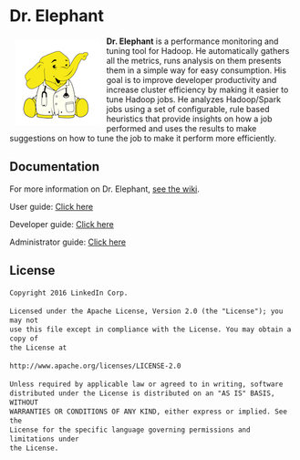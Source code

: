 # Dr. Elephant

<a href=""><img src="images/wiki/dr-elephant-logo-150x150.png" align="left" hspace="10" vspace="6"></a>

**Dr. Elephant** is a performance monitoring and tuning tool for Hadoop. He automatically gathers all the metrics, runs analysis on them presents them in a simple way for easy consumption. His goal is to improve developer productivity and increase cluster efficiency by making it easier to tune Hadoop jobs. He analyzes Hadoop/Spark jobs using a set of configurable, rule based heuristics that provide insights on how a job performed and uses the results to make suggestions on how to tune the job to make it perform more efficiently.


## Documentation

For more information on Dr. Elephant, [see the wiki](https://github.com/linkedin/dr-elephant/wiki).

User guide: [Click here](https://github.com/linkedin/dr-elephant/wiki/User-Guide)

Developer guide: [Click here](https://github.com/linkedin/dr-elephant/wiki/Developer-Guide)

Administrator guide: [Click here](https://github.com/linkedin/dr-elephant/wiki/Administrator-Guide)


## License

    Copyright 2016 LinkedIn Corp.

    Licensed under the Apache License, Version 2.0 (the "License"); you may not
    use this file except in compliance with the License. You may obtain a copy of
    the License at

    http://www.apache.org/licenses/LICENSE-2.0

    Unless required by applicable law or agreed to in writing, software
    distributed under the License is distributed on an "AS IS" BASIS, WITHOUT
    WARRANTIES OR CONDITIONS OF ANY KIND, either express or implied. See the
    License for the specific language governing permissions and limitations under
    the License.
